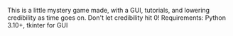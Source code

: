 This is a little mystery game made, with a GUI, tutorials, and lowering credibility  as time goes on. Don't let credibility hit 0!
Requirements: Python 3.10+, tkinter for GUI

